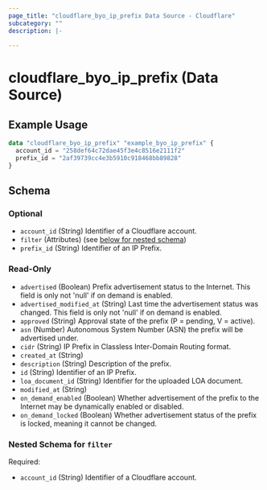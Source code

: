 ```yaml
---
page_title: "cloudflare_byo_ip_prefix Data Source - Cloudflare"
subcategory: ""
description: |-
  
---
```


# cloudflare_byo_ip_prefix (Data Source)



## Example Usage

```terraform
data "cloudflare_byo_ip_prefix" "example_byo_ip_prefix" {
  account_id = "258def64c72dae45f3e4c8516e2111f2"
  prefix_id = "2af39739cc4e3b5910c918468bb89828"
}
```

<!-- schema generated by tfplugindocs -->
## Schema

### Optional

- `account_id` (String) Identifier of a Cloudflare account.
- `filter` (Attributes) (see [below for nested schema](#nestedatt--filter))
- `prefix_id` (String) Identifier of an IP Prefix.

### Read-Only

- `advertised` (Boolean) Prefix advertisement status to the Internet. This field is only not 'null' if on demand is enabled.
- `advertised_modified_at` (String) Last time the advertisement status was changed. This field is only not 'null' if on demand is enabled.
- `approved` (String) Approval state of the prefix (P = pending, V = active).
- `asn` (Number) Autonomous System Number (ASN) the prefix will be advertised under.
- `cidr` (String) IP Prefix in Classless Inter-Domain Routing format.
- `created_at` (String)
- `description` (String) Description of the prefix.
- `id` (String) Identifier of an IP Prefix.
- `loa_document_id` (String) Identifier for the uploaded LOA document.
- `modified_at` (String)
- `on_demand_enabled` (Boolean) Whether advertisement of the prefix to the Internet may be dynamically enabled or disabled.
- `on_demand_locked` (Boolean) Whether advertisement status of the prefix is locked, meaning it cannot be changed.

<a id="nestedatt--filter"></a>
### Nested Schema for `filter`

Required:

- `account_id` (String) Identifier of a Cloudflare account.



